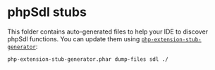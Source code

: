 # phpSdl stubs

This folder contains auto-generated files to help your IDE to discover phpSdl functions.
You can update them using [`php-extension-stub-generator`](https://github.com/sasezaki/php-extension-stub-generator):
```bash
php-extension-stub-generator.phar dump-files sdl ./
```